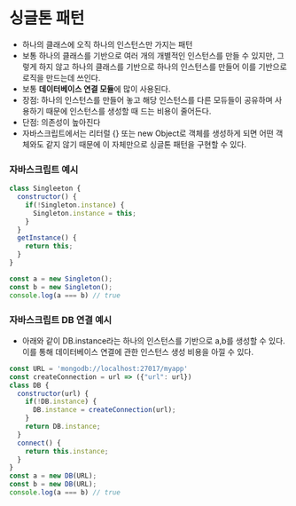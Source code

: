 # 싱글톤 패턴
- 하나의 클래스에 오직 하나의 인스턴스만 가지는 패턴
- 보통 하나의 클래스를 기반으로 여러 개의 개별적인 인스턴스를 만들 수 있지만, 그렇게 하지 않고 하나의 클래스를 기반으로 하나의 인스턴스를 만들어 이를 기반으로 로직을 만드는데 쓰인다.
- 보통 **데이터베이스 연결 모듈**에 많이 사용된다.
- 장점: 하나의 인스턴스를 만들어 놓고 해당 인스턴스를 다른 모듀들이 공유하며 사용하기 때문에 인스턴스를 생성할 때 드는 비용이 줄어든다.
- 단점: 의존성이 높아진다
- 자바스크립트에서는 리터럴 {} 또는 new Object로 객체를 생성하게 되면 어떤 객체와도 같지 않기 때문에 이 자체만으로 싱글톤 패턴을 구현할 수 있다.

### 자바스크립트 예시
```javascript
class Singleeton {
  constructor() {
    if(!Singleton.instance) {
      Singleton.instance = this;
    }
  }
  getInstance() {
    return this;
  }
}

const a = new Singleton();
const b = new Singleton();
console.log(a === b) // true
```

### 자바스크립트 DB 연결 예시
* 아래와 같이 DB.instance라는 하나의 인스턴스를 기반으로 a,b를 생성할 수 있다. 이를 통해 데이터베이스 연결에 관한 인스턴스 생성 비용을 아낄 수 있다.
```javascript
const URL = 'mongodb://localhost:27017/myapp'
const createConnection = url => ({"url": url})
class DB {
  constructor(url) {
    if(!DB.instance) {
      DB.instance = createConnection(url);
    }
    return DB.instance;
  }
  connect() {
    return this.instance;
  }
}
const a = new DB(URL);
const b = new DB(URL);
console.log(a === b) // true
```
